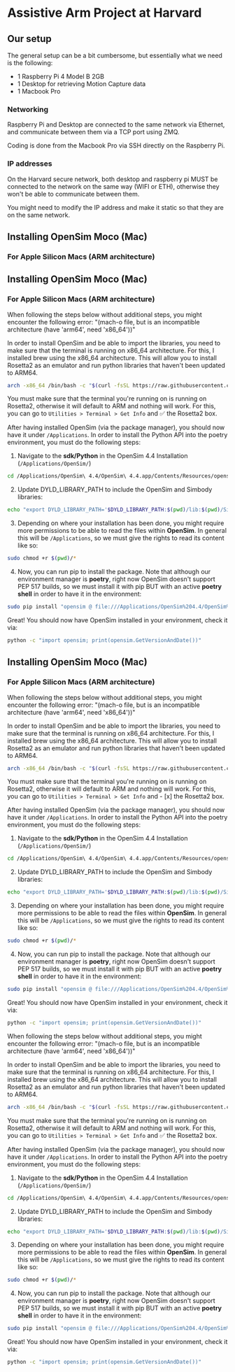 # Assistive Arm Project at Harvard

## Our setup
The general setup can be a bit cumbersome, but essentially what we need is the 
following: 

* 1 Raspberry Pi 4 Model B 2GB
* 1 Desktop for retrieving Motion Capture data
* 1 Macbook Pro
  
### Networking
Raspberry Pi and Desktop are connected to the same network via Ethernet, and 
communicate between them via a TCP port using ZMQ.

Coding is done from the Macbook Pro via SSH directly on the Raspberry Pi.

### IP addresses
On the Harvard secure network, both desktop and raspberry pi MUST be connected
to the network on the same way (WIFI or ETH), otherwise they won't be able to
communicate between them.

You might need to modify the IP address and make it static so that they are on 
the same network.


## Installing OpenSim Moco (Mac)

### For Apple Silicon Macs (ARM architecture)
## Installing OpenSim Moco (Mac)

### For Apple Silicon Macs (ARM architecture)

When following the steps below without additional steps, you might encounter the following error: "(mach-o file, but is an incompatible architecture (have 'arm64', need 'x86_64'))"

In order to install OpenSim and be able to import the libraries, you need to make sure that the terminal is running on x86_64 architecture. For this, I installed brew using the x86_64 architecture. This will allow you to install Rosetta2 as an emulator and run python libraries that haven't been updated to ARM64.

```bash
arch -x86_64 /bin/bash -c "$(curl -fsSL https://raw.githubusercontent.com/Homebrew/install/master/install.sh)"
```

You must make sure that the terminal you're running on is running on Rosetta2, otherwise it will default to ARM and nothing will work. For this, you can go to `Utilities > Terminal > Get Info` and :white_check_mark: the Rosetta2 box.

After having installed OpenSim (via the package manager), you should now have it
under `/Applications`. In order to install the Python API into the
poetry environment, you must do the following steps:

1. Navigate to the **sdk/Python** in the OpenSim 4.4 Installation (`/Applications/OpenSim/`)
```bash
cd /Applications/OpenSim\ 4.4/OpenSim\ 4.4.app/Contents/Resources/opensim/sdk/
```

2. Update DYLD_LIBRARY_PATH to include the OpenSim and Simbody libraries:
```bash
echo "export DYLD_LIBRARY_PATH='$DYLD_LIBRARY_PATH:$(pwd)/lib:$(pwd)/Simbody/lib'" >> ~/.zshrc
```

3. Depending on where your installation has been done, you might require
more permissions to be able to read the files within **OpenSim**. In general this
will be `/Applications`, so we must give the rights to read its content like so:

```bash
sudo chmod +r $(pwd)/*
```

4. Now, you can run pip to install the package. Note that although our environment
manager is **poetry**, right now OpenSim doesn't support PEP 517 builds, so we 
must install it with pip BUT with an active **poetry shell** in order to have it
in the environment:

```bash
sudo pip install "opensim @ file:///Applications/OpenSim%204.4/OpenSim%204.4.app/Contents/Resources/opensim/sdk/Python"
```

Great! You should now have OpenSim installed in your environment, check it via:

```bash
python -c "import opensim; print(opensim.GetVersionAndDate())"
```


## Installing OpenSim Moco (Mac)

### For Apple Silicon Macs (ARM architecture)

When following the steps below without additional steps, you might encounter the following error: "(mach-o file, but is an incompatible architecture (have 'arm64', need 'x86_64'))"

In order to install OpenSim and be able to import the libraries, you need to make sure that the terminal is running on x86_64 architecture. For this, I installed brew using the x86_64 architecture. This will allow you to install Rosetta2 as an emulator and run python libraries that haven't been updated to ARM64.

```bash
arch -x86_64 /bin/bash -c "$(curl -fsSL https://raw.githubusercontent.com/Homebrew/install/master/install.sh)"
```

You must make sure that the terminal you're running on is running on Rosetta2, otherwise it will default to ARM and nothing will work. For this, you can go to `Utilities > Terminal > Get Info` and - [x] the Rosetta2 box.

After having installed OpenSim (via the package manager), you should now have it
under `/Applications`. In order to install the Python API into the
poetry environment, you must do the following steps:

1. Navigate to the **sdk/Python** in the OpenSim 4.4 Installation (`/Applications/OpenSim/`)
```bash
cd /Applications/OpenSim\ 4.4/OpenSim\ 4.4.app/Contents/Resources/opensim/sdk/
```

2. Update DYLD_LIBRARY_PATH to include the OpenSim and Simbody libraries:
```bash
echo "export DYLD_LIBRARY_PATH='$DYLD_LIBRARY_PATH:$(pwd)/lib:$(pwd)/Simbody/lib'" >> ~/.zshrc
```

3. Depending on where your installation has been done, you might require
more permissions to be able to read the files within **OpenSim**. In general this
will be `/Applications`, so we must give the rights to read its content like so:

```bash
sudo chmod +r $(pwd)/*
```

4. Now, you can run pip to install the package. Note that although our environment
manager is **poetry**, right now OpenSim doesn't support PEP 517 builds, so we 
must install it with pip BUT with an active **poetry shell** in order to have it
in the environment:

```bash
sudo pip install "opensim @ file:///Applications/OpenSim%204.4/OpenSim%204.4.app/Contents/Resources/opensim/sdk/Python"
```

Great! You should now have OpenSim installed in your environment, check it via:

```bash
python -c "import opensim; print(opensim.GetVersionAndDate())"
```

When following the steps below without additional steps, you might encounter the following error: "(mach-o file, but is an incompatible architecture (have 'arm64', need 'x86_64'))"

In order to install OpenSim and be able to import the libraries, you need to make sure that the terminal is running on x86_64 architecture. For this, I installed brew using the x86_64 architecture. This will allow you to install Rosetta2 as an emulator and run python libraries that haven't been updated to ARM64.

```bash
arch -x86_64 /bin/bash -c "$(curl -fsSL https://raw.githubusercontent.com/Homebrew/install/master/install.sh)"
```

You must make sure that the terminal you're running on is running on Rosetta2, otherwise it will default to ARM and nothing will work. For this, you can go to `Utilities > Terminal > Get Info` and :white_check_mark: the Rosetta2 box.

After having installed OpenSim (via the package manager), you should now have it
under `/Applications`. In order to install the Python API into the
poetry environment, you must do the following steps:

1. Navigate to the **sdk/Python** in the OpenSim 4.4 Installation (`/Applications/OpenSim/`)
```bash
cd /Applications/OpenSim\ 4.4/OpenSim\ 4.4.app/Contents/Resources/opensim/sdk/
```

2. Update DYLD_LIBRARY_PATH to include the OpenSim and Simbody libraries:
```bash
echo "export DYLD_LIBRARY_PATH='$DYLD_LIBRARY_PATH:$(pwd)/lib:$(pwd)/Simbody/lib'" >> ~/.zshrc
```

3. Depending on where your installation has been done, you might require
more permissions to be able to read the files within **OpenSim**. In general this
will be `/Applications`, so we must give the rights to read its content like so:

```bash
sudo chmod +r $(pwd)/*
```

4. Now, you can run pip to install the package. Note that although our environment
manager is **poetry**, right now OpenSim doesn't support PEP 517 builds, so we 
must install it with pip BUT with an active **poetry shell** in order to have it
in the environment:

```bash
sudo pip install "opensim @ file:///Applications/OpenSim%204.4/OpenSim%204.4.app/Contents/Resources/opensim/sdk/Python"
```

Great! You should now have OpenSim installed in your environment, check it via:

```bash
python -c "import opensim; print(opensim.GetVersionAndDate())"
```


